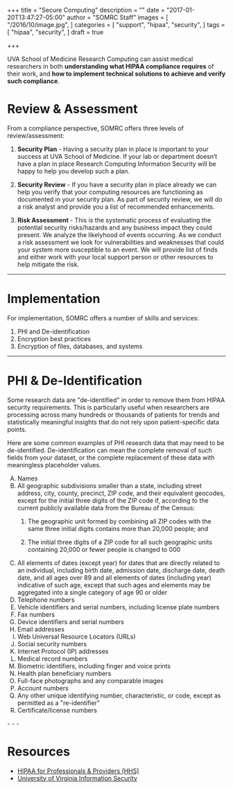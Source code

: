 +++
title = "Secure Computing"
description = ""
date = "2017-01-20T13:47:27-05:00"
author = "SOMRC Staff"
images = [
  "/2016/10/image.jpg",
]
categories = [
  "support",
  "hipaa",
  "security",
]
tags = [
  "hipaa",
  "security",
]
draft = true

+++

<p class=lead>UVA School of Medicine Research Computing can assist medical researchers in both <b>understanding what HIPAA compliance requires</b> of their work, and <b>how to implement technical solutions to achieve and verify such compliance</b>.</p>

# Review & Assessment

From a compliance perspective, SOMRC offers three levels of review/assessment:

1. **Security Plan** - Having a security plan in place is important to your success at UVA School of Medicine. If your lab or department doesn’t have a plan in place Research Computing Information Security will be happy to help you develop such a plan.

2. **Security Review** - If you have a security plan in place already we can help you verify that your computing resources are functioning as documented in your security plan. As part of security review, we will do a risk analyst and provide you a list of recommended enhancements.

3. **Risk Assessment** - This is the systematic process of evaluating the potential security risks/hazards and any business impact they could present.  We analyze the likelyhood of events occurring. As we conduct a risk assessment we look for vulnerabilities and weaknesses that could your system more susceptible to an event. We will provide list of finds and either work with your local support person or other resources to help mitigate the risk.  

- - -

# Implementation

For implementation, SOMRC offers a number of skills and services:

1. PHI and De-identification
2. Encryption best practices
3. Encryption of files, databases, and systems

- - -

# PHI & De-Identification

Some research data are "de-identified" in order to remove them from HIPAA security requirements. This is particularly useful when researchers are processing across many hundreds or thousands of patients for trends and statistically meaningful insights that do not rely upon patient-specific data points.

Here are some common examples of PHI research data that may need to be de-identified. De-identification can mean the complete removal of such fields from your dataset, or the complete replacement of these data with meaningless placeholder values.

<ol type="A">
<li>Names</li>

<li>All geographic subdivisions smaller than a state, including street address, city, county, precinct, ZIP code, and their equivalent geocodes, except for the initial three digits of the ZIP code if, according to the current publicly available data from the Bureau of the Census:</li>

  1. The geographic unit formed by combining all ZIP codes with the same three initial digits contains more than 20,000 people; and

  2. The initial three digits of a ZIP code for all such geographic units containing 20,000 or fewer people is changed to 000

<li>All elements of dates (except year) for dates that are directly related to an individual, including birth date, admission date, discharge date, death date, and all ages over 89 and all elements of dates (including year) indicative of such age, except that such ages and elements may be aggregated into a single category of age 90 or older</li>

<li>Telephone numbers</li>

<li>Vehicle identifiers and serial numbers, including license plate numbers</li> 

<li>Fax numbers</li>

<li>Device identifiers and serial numbers</li>

<li>Email addresses</li>

<li>Web Universal Resource Locators (URLs)</li>

<li>Social security numbers</li>

<li>Internet Protocol (IP) addresses</li>

<li>Medical record numbers</li>

<li>Biometric identifiers, including finger and voice prints</li>

<li>Health plan beneficiary numbers</li>

<li>Full-face photographs and any comparable images</li>

<li>Account numbers</li>

<li>Any other unique identifying number, characteristic, or code, except as permitted as a "re-identifier"</li>

<li>Certificate/license numbers</li>

</ol>
- - -

# Resources

* [HIPAA for Professionals & Providers (HHS)](https://www.hhs.gov/hipaa/for-professionals/index.html)
* [University of Virginia Information Security](security.virginia.edu)